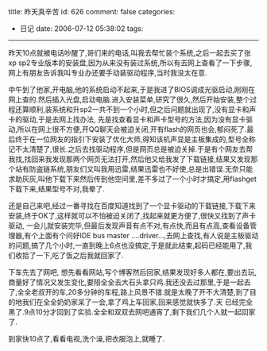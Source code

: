 title: 昨天真辛苦
id: 626
comment: false
categories:
  - 日记
date: 2006-07-12 05:38:02
tags:
---

昨天10点就被电话吵醒了,哥们来的电话,叫我去帮忙装个系统,之后一起去买了张xp sp2专业版本的安装盘,因为从来没有装过系统,所以有去网上查看了一下步骤,网上有朋友告诉我叫专业办还要手动装驱动程序,当时我没太在意.

中午到了他家,开电脑,他的系统启动不起来,于是我进了BIOS调成光驱启动,刚刚在网上查的.然后插入光盘,启动电脑.进入安装菜单,研究了很久,然后开始安装,整个过程还算顺利,装系统和升sp2一共不到一个小时,但之后问题就出现了,没有显卡和声卡的驱动,于是去网上找办法, 先是找查看显卡和声卡型号的方法,因为没有显卡驱动,所以在网上很不方便,开QQ聊天会被迫关闭,开有flash的网页也会,郁闷死了.最后终于在一位网友的指引下安装了优化大师,得知该机声显是主板集成的,型号全称记不太清楚了,很长.之后去找驱动程序,但是网页总是被迫关掉.于是有个网友去帮我找,找回来我发现那两个网页无法打开,然后他又给我发了下载链接,结果又发现那个站有防盗链系统,朋友们又叫我用迅雷,结果迅雷也不好使,总是出错误.无奈只能求助灰灰,叫他下载下来然后传到他空间里,差不多过了一个小时才搞定,用flashget下载下来,结果型号不对,我晕了.

还是自己来吧,经过一番寻找在百度知道找到了一个显卡驱动的下载链接,下载下来安装,终于OK了,这样就可以不怕被迫关闭了,找起来就更方便了,很快又找到了声卡驱动, 一会儿就安装完毕,但最后发现声音有点不对,有点快,而且有点高,查看设备管理器,有个上面有个问好IDE bus master ....driver...,去网上查找,有人说是主板驱动的问题,搞了几个小时,一直到晚上6点也没搞定,于是就此结束,起码已经能用了,我们收拾了一下,吃了饭之后我就回家了.

下车先去了网吧, 想先看看网站,写个博客然后回家,结果发现好多人都在,要出去玩,商量好了情况又发生变化,要陪全全去大石头拿只鸡.我还没去过那里,于是一起去了,全全老叔开的车,20多分钟的车程,路上风景不错.就是太晚了开不大清楚,到了目的地我们在全全奶奶家呆了一会,拿了鸡上车回家,回来感觉就快多了.天 已经完全黑了.9点10分才回到了实验.全全和双双去网吧通宵了,剩下我们几个人就一起回家了.

到家快10点了,看看电视,洗个澡,把衣服泡上,就睡了.
